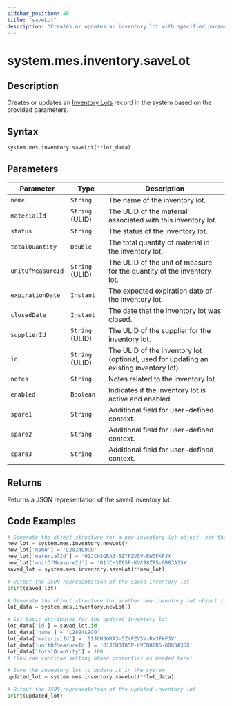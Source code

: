 ```yaml
---
sidebar_position: 48
title: "saveLot"
description: "Creates or updates an inventory lot with specified parameters."
---
```


# system.mes.inventory.saveLot

## Description

Creates or updates an [Inventory Lots](../../data-model/inventory-model/inventory-lot) record in the system based on the provided parameters.

## Syntax
```python
system.mes.inventory.saveLot(**lot_data)
```

## Parameters

| Parameter          | Type            | Description                                                                            |
|--------------------|-----------------|----------------------------------------------------------------------------------------|
| `name`             | `String`        | The name of the inventory lot.                                                         |
| `materialId`       | `String` (ULID) | The ULID of the material associated with this inventory lot.                           |
| `status`           | `String`        | The status of the inventory lot.                                                       |
| `totalQuantity`    | `Double`        | The total quantity of material in the inventory lot.                                   |
| `unitOfMeasureId`  | `String` (ULID) | The ULID of the unit of measure for the quantity of the inventory lot.                 |
| `expirationDate`   | `Instant`       | The expected expiration date of the inventory lot.                                     |
| `closedDate`       | `Instant`       | The date that the inventory lot was closed.                                            |
| `supplierId`       | `String` (ULID) | The ULID of the supplier for the inventory lot.                                        |
| `id`               | `String` (ULID) | The ULID of the inventory lot (optional, used for updating an existing inventory lot). |
| `notes`            | `String`        | Notes related to the inventory lot.                                                    |
| `enabled`          | `Boolean`       | Indicates if the inventory lot is active and enabled.                                  |
| `spare1`           | `String`        | Additional field for user-defined context.                                             |
| `spare2`           | `String`        | Additional field for user-defined context.                                             |
| `spare3`           | `String`        | Additional field for user-defined context.                                             |

## Returns

Returns a JSON representation of the saved inventory lot.

## Code Examples

```python
# Generate the object structure for a new inventory lot object, set the initial arguments and save it
new_lot = system.mes.inventory.newLot()
new_lot['name'] = 'L2824L9CO'
new_lot['materialId'] = '01JCH3GRA3-5ZYFZV5V-RW3FKFJX'
new_lot['unitOfMeasureId'] = '01JCH3T85P-KVCB8ZR5-0B83A3SX'
saved_lot = system.mes.inventory.saveLot(**new_lot)

# Output the JSON representation of the saved inventory lot
print(saved_lot)

# Generate the object structure for another new inventory lot object to update the previous inventory lot
lot_data = system.mes.inventory.newLot()

# Set basic attributes for the updated inventory lot
lot_data['id'] = saved_lot.id
lot_data['name'] = 'L2824L9CO'
lot_data['materialId'] = '01JCH3GRA3-5ZYFZV5V-RW3FKFJX'
lot_data['unitOfMeasureId'] = '01JCH3T85P-KVCB8ZR5-0B83A3SX'
lot_data['totalQuantity'] = 100
# (You can continue setting other properties as needed here)

# Save the inventory lot to update it in the system
updated_lot = system.mes.inventory.saveLot(**lot_data)

# Output the JSON representation of the updated inventory lot
print(updated_lot)
```
